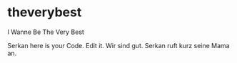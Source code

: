 # theverybest
I Wanne Be The Very Best

Serkan here is your Code. Edit it. Wir sind gut. Serkan ruft kurz seine Mama an.
